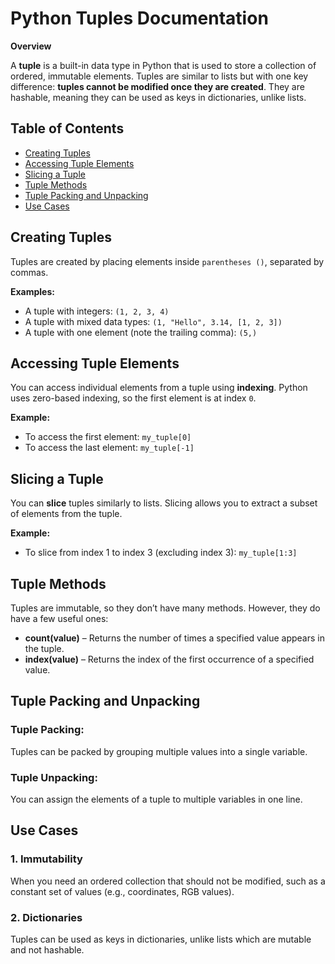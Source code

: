  <h1>Python Tuples Documentation</h1>

<p><strong>Overview</strong></p>
<p>A <strong>tuple</strong> is a built-in data type in Python that is used to store a collection of ordered, immutable elements. Tuples are similar to lists but with one key difference: <strong>tuples cannot be modified once they are created</strong>. They are hashable, meaning they can be used as keys in dictionaries, unlike lists.</p>

<h2>Table of Contents</h2>
    <ul>
        <li><a href="#creating-tuples">Creating Tuples</a></li>
        <li><a href="#accessing-tuple-elements">Accessing Tuple Elements</a></li>
        <li><a href="#slicing-a-tuple">Slicing a Tuple</a></li>
        <li><a href="#tuple-methods">Tuple Methods</a></li>
        <li><a href="#tuple-packing-and-unpacking">Tuple Packing and Unpacking</a></li>
        <li><a href="#use-cases">Use Cases</a></li>
    </ul>

  <h2 id="creating-tuples">Creating Tuples</h2>
    <p>Tuples are created by placing elements inside <code>parentheses ()</code>, separated by commas.</p>
    <div class="example">
        <p><strong>Examples:</strong></p>
        <ul>
            <li>A tuple with integers: <code>(1, 2, 3, 4)</code></li>
            <li>A tuple with mixed data types: <code>(1, "Hello", 3.14, [1, 2, 3])</code></li>
            <li>A tuple with one element (note the trailing comma): <code>(5,)</code></li>
        </ul>
    </div>

  <h2 id="accessing-tuple-elements">Accessing Tuple Elements</h2>
    <p>You can access individual elements from a tuple using <strong>indexing</strong>. Python uses zero-based indexing, so the first element is at index <code>0</code>.</p>
    <div class="example">
        <p><strong>Example:</strong></p>
        <ul>
            <li>To access the first element: <code>my_tuple[0]</code></li>
            <li>To access the last element: <code>my_tuple[-1]</code></li>
        </ul>
    </div>

  <h2 id="slicing-a-tuple">Slicing a Tuple</h2>
    <p>You can <strong>slice</strong> tuples similarly to lists. Slicing allows you to extract a subset of elements from the tuple.</p>
    <div class="example">
        <p><strong>Example:</strong></p>
        <ul>
            <li>To slice from index 1 to index 3 (excluding index 3): <code>my_tuple[1:3]</code></li>
        </ul>
    </div>

  <h2 id="tuple-methods">Tuple Methods</h2>
    <p>Tuples are immutable, so they don’t have many methods. However, they do have a few useful ones:</p>
    <ul>
        <li><strong>count(value)</strong> – Returns the number of times a specified value appears in the tuple.</li>
        <li><strong>index(value)</strong> – Returns the index of the first occurrence of a specified value.</li>
    </ul>

  <h2 id="tuple-packing-and-unpacking">Tuple Packing and Unpacking</h2>
    <h3>Tuple Packing:</h3>
    <p>Tuples can be packed by grouping multiple values into a single variable.</p>

  <h3>Tuple Unpacking:</h3>
    <p>You can assign the elements of a tuple to multiple variables in one line.</p>

  <h2 id="use-cases">Use Cases</h2>
    <h3>1. Immutability</h3>
    <p>When you need an ordered collection that should not be modified, such as a constant set of values (e.g., coordinates, RGB values).</p>

  <h3>2. Dictionaries</h3>
    <p>Tuples can be used as keys in dictionaries, unlike lists which are mutable and not hashable.</p>

</body>
</html>
